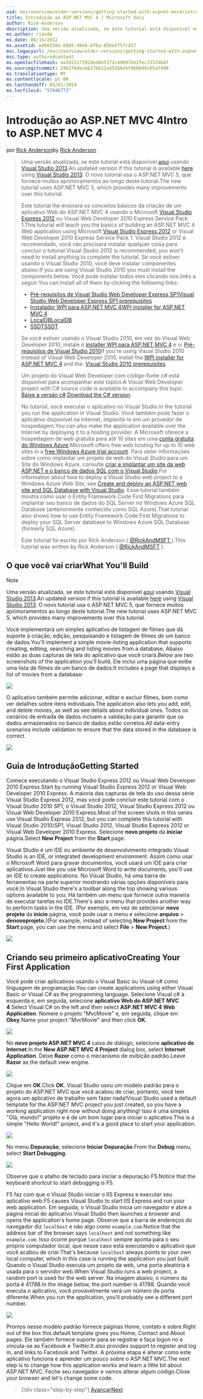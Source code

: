 ```yaml
---
uid: mvc/overview/older-versions/getting-started-with-aspnet-mvc4/intro-to-aspnet-mvc-4
title: Introdução ao ASP.NET MVC 4 | Microsoft Docs
author: Rick-Anderson
description: Uma versão atualizada, se este tutorial está disponível aqui usando o Visual Studio 2013. O novo tutorial usa o ASP.NET MVC 5, que fornece muitos aprimoramentos em t...
ms.author: riande
ms.date: 08/15/2012
ms.assetid: ed66530a-04d5-49eb-b76a-85be1f57c437
msc.legacyurl: /mvc/overview/older-versions/getting-started-with-aspnet-mvc4/intro-to-aspnet-mvc-4
msc.type: authoredcontent
ms.openlocfilehash: ea3d1517192ded0e5372c49897bb1fec33324b6f
ms.sourcegitcommit: 24b1f6decbb17bb22a45166e5fdb0845c65af498
ms.translationtype: MT
ms.contentlocale: pt-BR
ms.lasthandoff: 03/01/2019
ms.locfileid: "57046773"
---
```

<a name="intro-to-aspnet-mvc-4"></a><span data-ttu-id="d9abc-104">Introdução ao ASP.NET MVC 4</span><span class="sxs-lookup"><span data-stu-id="d9abc-104">Intro to ASP.NET MVC 4</span></span>
====================
<span data-ttu-id="d9abc-105">por [Rick Anderson]((https://twitter.com/RickAndMSFT))</span><span class="sxs-lookup"><span data-stu-id="d9abc-105">by [Rick Anderson]((https://twitter.com/RickAndMSFT))</span></span>

> <span data-ttu-id="d9abc-106">Uma versão atualizada, se este tutorial está disponível [aqui](../../getting-started/introduction/getting-started.md) usando [Visual Studio 2013](https://my.visualstudio.com/Downloads?q=visual%20studio%202013).</span><span class="sxs-lookup"><span data-stu-id="d9abc-106">An updated version if this tutorial is available [here](../../getting-started/introduction/getting-started.md) using [Visual Studio 2013](https://my.visualstudio.com/Downloads?q=visual%20studio%202013).</span></span> <span data-ttu-id="d9abc-107">O novo tutorial usa o ASP.NET MVC 5, que fornece muitos aprimoramentos ao longo deste tutorial.</span><span class="sxs-lookup"><span data-stu-id="d9abc-107">The new tutorial uses ASP.NET MVC 5, which provides many improvements over this tutorial.</span></span>
>
> <span data-ttu-id="d9abc-108">Este tutorial lhe ensinará os conceitos básicos da criação de um aplicativo Web do ASP.NET MVC 4 usando o Microsoft [Visual Studio Express 2012](https://www.microsoft.com/visualstudio/11/products/express) ou Visual Web Developer 2010 Express Service Pack 1.</span><span class="sxs-lookup"><span data-stu-id="d9abc-108">This tutorial will teach you the basics of building an ASP.NET MVC 4 Web application using Microsoft [Visual Studio Express 2012](https://www.microsoft.com/visualstudio/11/products/express) or Visual Web Developer 2010 Express Service Pack 1.</span></span> <span data-ttu-id="d9abc-109">Visual Studio 2012 é recomendado, você não precisará instalar qualquer coisa para concluir o tutorial.</span><span class="sxs-lookup"><span data-stu-id="d9abc-109">Visual Studio 2012 is recommended, you won't need to install anything to complete the tutorial.</span></span> <span data-ttu-id="d9abc-110">Se você estiver usando o Visual Studio 2010, você deve instalar componentes abaixo.</span><span class="sxs-lookup"><span data-stu-id="d9abc-110">If you are using Visual Studio 2010 you must install the components below.</span></span> <span data-ttu-id="d9abc-111">Você pode instalar todos eles clicando nos links a seguir:</span><span class="sxs-lookup"><span data-stu-id="d9abc-111">You can install all of them by clicking the following links:</span></span>
>
> - [<span data-ttu-id="d9abc-112">Pré-requisitos de Visual Studio Web Developer Express SP1</span><span class="sxs-lookup"><span data-stu-id="d9abc-112">Visual Studio Web Developer Express SP1 prerequisites</span></span>](https://www.microsoft.com/web/gallery/install.aspx?appid=VWD2010SP1Pack)
> - [<span data-ttu-id="d9abc-113">Instalador WPI para ASP.NET MVC 4</span><span class="sxs-lookup"><span data-stu-id="d9abc-113">WPI installer for ASP.NET MVC 4</span></span>](https://go.microsoft.com/fwlink/?LinkId=243392)
> - [<span data-ttu-id="d9abc-114">LocalDB</span><span class="sxs-lookup"><span data-stu-id="d9abc-114">LocalDB</span></span>](https://www.microsoft.com/web/gallery/install.aspx?appid=SQLLocalDBOnly_11_0)
> - [<span data-ttu-id="d9abc-115">SSDT</span><span class="sxs-lookup"><span data-stu-id="d9abc-115">SSDT</span></span>](https://blogs.msdn.com/b/rickandy/archive/2012/08/02/installing-and-using-sql-server-data-tools-ssdt-on-visual-studio-2010-and-vwd.aspx)
>
> <span data-ttu-id="d9abc-116">Se você estiver usando o Visual Studio 2010, em vez do Visual Web Developer 2010, instale o [installer WPI para ASP.NET MVC 4](https://go.microsoft.com/fwlink/?LinkId=243392) e o: [Pré-requisitos de Visual Studio 2010](https://www.microsoft.com/web/gallery/install.aspx?appsxml=&amp;appid=VS2010SP1Pack)</span><span class="sxs-lookup"><span data-stu-id="d9abc-116">If you're using Visual Studio 2010 instead of Visual Web Developer 2010, install the [WPI installer for ASP.NET MVC 4](https://go.microsoft.com/fwlink/?LinkId=243392) and the: [Visual Studio 2010 prerequisites](https://www.microsoft.com/web/gallery/install.aspx?appsxml=&amp;appid=VS2010SP1Pack)</span></span>
>
> <span data-ttu-id="d9abc-117">Um projeto do Visual Web Developer com código-fonte c# está disponível para acompanhar este tópico.</span><span class="sxs-lookup"><span data-stu-id="d9abc-117">A Visual Web Developer project with C# source code is available to accompany this topic.</span></span> <span data-ttu-id="d9abc-118">[Baixe a versão c#](https://code.msdn.microsoft.com/Intro-to-ASPNET-MVC-4-61d0219d/file/114480/1/MvcMovie.zip).</span><span class="sxs-lookup"><span data-stu-id="d9abc-118">[Download the C# version](https://code.msdn.microsoft.com/Intro-to-ASPNET-MVC-4-61d0219d/file/114480/1/MvcMovie.zip).</span></span>
>
> <span data-ttu-id="d9abc-119">No tutorial, você executar o aplicativo no Visual Studio.</span><span class="sxs-lookup"><span data-stu-id="d9abc-119">In the tutorial you run the application in Visual Studio.</span></span> <span data-ttu-id="d9abc-120">Você também pode fazer o aplicativo disponível na Internet, implantá-lo em um provedor de hospedagem.</span><span class="sxs-lookup"><span data-stu-id="d9abc-120">You can also make the application available over the Internet by deploying it to a hosting provider.</span></span> <span data-ttu-id="d9abc-121">A Microsoft oferece a hospedagem de web gratuita para até 10 sites em uma [conta gratuita do Windows Azure](https://www.windowsazure.com/pricing/free-trial/?WT.mc_id=A443DD604).</span><span class="sxs-lookup"><span data-stu-id="d9abc-121">Microsoft offers free web hosting for up to 10 web sites in a [free Windows Azure trial account](https://www.windowsazure.com/pricing/free-trial/?WT.mc_id=A443DD604).</span></span> <span data-ttu-id="d9abc-122">Para obter informações sobre como implantar um projeto de web do Visual Studio para um Site do Windows Azure, consulte [criar e implantar um site da web ASP.NET e o banco de dados SQL com o Visual Studio](https://docs.microsoft.com/dotnet/azure/).</span><span class="sxs-lookup"><span data-stu-id="d9abc-122">For information about how to deploy a Visual Studio web project to a Windows Azure Web Site, see [Create and deploy an ASP.NET web site and SQL Database with Visual Studio](https://docs.microsoft.com/dotnet/azure/).</span></span> <span data-ttu-id="d9abc-123">Esse tutorial também mostra como usar o Entity Framework Code First Migrations para implantar seu banco de dados do SQL Server no Windows Azure SQL Database (anteriormente conhecido como SQL Azure).</span><span class="sxs-lookup"><span data-stu-id="d9abc-123">That tutorial also shows how to use Entity Framework Code First Migrations to deploy your SQL Server database to Windows Azure SQL Database (formerly SQL Azure).</span></span>
>
> <span data-ttu-id="d9abc-124">Este tutorial foi escrito por Rick Anderson ( [ @RickAndMSFT ](https://twitter.com/#!/RickAndMSFT) ).</span><span class="sxs-lookup"><span data-stu-id="d9abc-124">This tutorial was written by Rick Anderson ( [@RickAndMSFT](https://twitter.com/#!/RickAndMSFT) ).</span></span>


## <a name="what-youll-build"></a><span data-ttu-id="d9abc-125">O que você vai criar</span><span class="sxs-lookup"><span data-stu-id="d9abc-125">What You'll Build</span></span>

> [!NOTE]
> <span data-ttu-id="d9abc-126">Uma versão atualizada, se este tutorial está disponível [aqui](../../getting-started/introduction/getting-started.md) usando [Visual Studio 2013](https://my.visualstudio.com/Downloads?q=visual%20studio%202013).</span><span class="sxs-lookup"><span data-stu-id="d9abc-126">An updated version if this tutorial is available [here](../../getting-started/introduction/getting-started.md) using [Visual Studio 2013](https://my.visualstudio.com/Downloads?q=visual%20studio%202013).</span></span> <span data-ttu-id="d9abc-127">O novo tutorial usa o ASP.NET MVC 5, que fornece muitos aprimoramentos ao longo deste tutorial.</span><span class="sxs-lookup"><span data-stu-id="d9abc-127">The new tutorial uses ASP.NET MVC 5, which provides many improvements over this tutorial.</span></span>


<span data-ttu-id="d9abc-128">Você implementará um simples aplicativo de listagem de filmes que dá suporte à criação, edição, pesquisando e listagem de filmes de um banco de dados.</span><span class="sxs-lookup"><span data-stu-id="d9abc-128">You'll implement a simple movie-listing application that supports creating, editing, searching and listing movies from a database.</span></span> <span data-ttu-id="d9abc-129">Abaixo estão as duas capturas de tela do aplicativo que você criará.</span><span class="sxs-lookup"><span data-stu-id="d9abc-129">Below are two screenshots of the application you'll build.</span></span> <span data-ttu-id="d9abc-130">Ele inclui uma página que exibe uma lista de filmes de um banco de dados:</span><span class="sxs-lookup"><span data-stu-id="d9abc-130">It includes a page that displays a list of movies from a database:</span></span>

![](intro-to-aspnet-mvc-4/_static/image1.png)

<span data-ttu-id="d9abc-131">O aplicativo também permite adicionar, editar e excluir filmes, bem como ver detalhes sobre itens individuais.</span><span class="sxs-lookup"><span data-stu-id="d9abc-131">The application also lets you add, edit, and delete movies, as well as see details about individual ones.</span></span> <span data-ttu-id="d9abc-132">Todos os cenários de entrada de dados incluem a validação para garantir que os dados armazenados no banco de dados estão corretos.</span><span class="sxs-lookup"><span data-stu-id="d9abc-132">All data-entry scenarios include validation to ensure that the data stored in the database is correct.</span></span>

![](intro-to-aspnet-mvc-4/_static/image2.png)

## <a name="getting-started"></a><span data-ttu-id="d9abc-133">Guia de Introdução</span><span class="sxs-lookup"><span data-stu-id="d9abc-133">Getting Started</span></span>

<span data-ttu-id="d9abc-134">Comece executando o Visual Studio Express 2012 ou Visual Web Developer 2010 Express.</span><span class="sxs-lookup"><span data-stu-id="d9abc-134">Start by running Visual Studio Express 2012 or Visual Web Developer 2010 Express.</span></span> <span data-ttu-id="d9abc-135">A maioria das capturas de tela do uso dessa série Visual Studio Express 2012, mas você pode concluir este tutorial com o Visual Studio 2010 SP1, o Visual Studio 2012, Visual Studio Express 2012 ou Visual Web Developer 2010 Express.</span><span class="sxs-lookup"><span data-stu-id="d9abc-135">Most of the screen shots in this series use Visual Studio Express 2012, but you can complete this tutorial with Visual Studio 2010/SP1, Visual Studio 2012, Visual Studio Express 2012 or Visual Web Developer 2010 Express.</span></span> <span data-ttu-id="d9abc-136">Selecione **novo projeto** da **iniciar** página.</span><span class="sxs-lookup"><span data-stu-id="d9abc-136">Select **New Project** from the **Start** page.</span></span>

<span data-ttu-id="d9abc-137">Visual Studio é um IDE ou ambiente de desenvolvimento integrado.</span><span class="sxs-lookup"><span data-stu-id="d9abc-137">Visual Studio is an IDE, or integrated development environment.</span></span> <span data-ttu-id="d9abc-138">Assim como usar o Microsoft Word para gravar documentos, você usará um IDE para criar aplicativos.</span><span class="sxs-lookup"><span data-stu-id="d9abc-138">Just like you use Microsoft Word to write documents, you'll use an IDE to create applications.</span></span> <span data-ttu-id="d9abc-139">No Visual Studio, há uma barra de ferramentas na parte superior mostrando várias opções disponíveis para você.</span><span class="sxs-lookup"><span data-stu-id="d9abc-139">In Visual Studio there's a toolbar along the top showing various options available to you.</span></span> <span data-ttu-id="d9abc-140">Há também um menu que fornece outra maneira de executar tarefas no IDE.</span><span class="sxs-lookup"><span data-stu-id="d9abc-140">There's also a menu that provides another way to perform tasks in the IDE.</span></span> <span data-ttu-id="d9abc-141">(Por exemplo, em vez de selecionar **novo projeto** da **inicie** página, você pode usar o menu e selecione **arquivo** &gt; **denovoprojeto**.)</span><span class="sxs-lookup"><span data-stu-id="d9abc-141">(For example, instead of selecting **New Project** from the **Start** page, you can use the menu and select **File** &gt; **New Project**.)</span></span>

![](intro-to-aspnet-mvc-4/_static/image3.png)

## <a name="creating-your-first-application"></a><span data-ttu-id="d9abc-142">Criando seu primeiro aplicativo</span><span class="sxs-lookup"><span data-stu-id="d9abc-142">Creating Your First Application</span></span>

<span data-ttu-id="d9abc-143">Você pode criar aplicativos usando o Visual Basic ou Visual c# como linguagem de programação.</span><span class="sxs-lookup"><span data-stu-id="d9abc-143">You can create applications using either Visual Basic or Visual C# as the programming language.</span></span> <span data-ttu-id="d9abc-144">Selecione Visual c# à esquerda e, em seguida, selecione **aplicativo Web do ASP.NET MVC 4**.</span><span class="sxs-lookup"><span data-stu-id="d9abc-144">Select Visual C# on the left and then select **ASP.NET MVC 4 Web Application**.</span></span> <span data-ttu-id="d9abc-145">Nomeie o projeto &quot;MvcMovie&quot; e, em seguida, clique em **Okey**.</span><span class="sxs-lookup"><span data-stu-id="d9abc-145">Name your project &quot;MvcMovie&quot; and then click **OK**.</span></span>

![](intro-to-aspnet-mvc-4/_static/image4.png)

<span data-ttu-id="d9abc-146">No **novo projeto ASP.NET MVC 4** caixa de diálogo, selecione **aplicativo de Internet**.</span><span class="sxs-lookup"><span data-stu-id="d9abc-146">In the **New ASP.NET MVC 4 Project** dialog box, select **Internet Application**.</span></span> <span data-ttu-id="d9abc-147">Deixe **Razor** como o mecanismo de exibição padrão.</span><span class="sxs-lookup"><span data-stu-id="d9abc-147">Leave **Razor** as the default view engine.</span></span>

![](intro-to-aspnet-mvc-4/_static/image5.png)

<span data-ttu-id="d9abc-148">Clique em **OK**.</span><span class="sxs-lookup"><span data-stu-id="d9abc-148">Click **OK**.</span></span> <span data-ttu-id="d9abc-149">Visual Studio usou um modelo padrão para o projeto do ASP.NET MVC que você acabou de criar, portanto, você tem agora um aplicativo de trabalho sem fazer nada!</span><span class="sxs-lookup"><span data-stu-id="d9abc-149">Visual Studio used a default template for the ASP.NET MVC project you just created, so you have a working application right now without doing anything!</span></span> <span data-ttu-id="d9abc-150">Isso é uma simples &quot;Olá, mundo!&quot; projeto e é de um bom lugar para iniciar o aplicativo.</span><span class="sxs-lookup"><span data-stu-id="d9abc-150">This is a simple &quot;Hello World!&quot; project, and it's a good place to start your application.</span></span>

![](intro-to-aspnet-mvc-4/_static/image6.png)

<span data-ttu-id="d9abc-151">No menu **Depuração**, selecione **Iniciar Depuração**.</span><span class="sxs-lookup"><span data-stu-id="d9abc-151">From the **Debug** menu, select **Start Debugging**.</span></span>

![](intro-to-aspnet-mvc-4/_static/image7.png)

<span data-ttu-id="d9abc-152">Observe que o atalho de teclado para iniciar a depuração F5.</span><span class="sxs-lookup"><span data-stu-id="d9abc-152">Notice that the keyboard shortcut to start debugging is F5.</span></span>

<span data-ttu-id="d9abc-153">F5 faz com que o Visual Studio iniciar o IIS Express e executar seu aplicativo web.</span><span class="sxs-lookup"><span data-stu-id="d9abc-153">F5 causes Visual Studio to start IIS Express and run your web application.</span></span> <span data-ttu-id="d9abc-154">Em seguida, o Visual Studio inicia um navegador e abre a página inicial do aplicativo.</span><span class="sxs-lookup"><span data-stu-id="d9abc-154">Visual Studio then launches a browser and opens the application's home page.</span></span> <span data-ttu-id="d9abc-155">Observe que a barra de endereços do navegador diz `localhost` e não algo como `example.com`.</span><span class="sxs-lookup"><span data-stu-id="d9abc-155">Notice that the address bar of the browser says `localhost` and not something like `example.com`.</span></span> <span data-ttu-id="d9abc-156">Isso ocorre porque `localhost` sempre aponta para o seu próprio computador local, que nesse caso está executando o aplicativo que você acabou de criar.</span><span class="sxs-lookup"><span data-stu-id="d9abc-156">That's because `localhost` always points to your own local computer, which in this case is running the application you just built.</span></span> <span data-ttu-id="d9abc-157">Quando o Visual Studio executa um projeto da web, uma porta aleatória é usada para o servidor web.</span><span class="sxs-lookup"><span data-stu-id="d9abc-157">When Visual Studio runs a web project, a random port is used for the web server.</span></span> <span data-ttu-id="d9abc-158">Na imagem abaixo, o número da porta é 41788.</span><span class="sxs-lookup"><span data-stu-id="d9abc-158">In the image below, the port number is 41788.</span></span> <span data-ttu-id="d9abc-159">Quando você executa o aplicativo, você provavelmente verá um número de porta diferente.</span><span class="sxs-lookup"><span data-stu-id="d9abc-159">When you run the application, you'll probably see a different port number.</span></span>

![](intro-to-aspnet-mvc-4/_static/image8.png)

<span data-ttu-id="d9abc-160">Prontos nesse modelo padrão fornece páginas Home, contato e sobre.</span><span class="sxs-lookup"><span data-stu-id="d9abc-160">Right out of the box this default template gives you Home, Contact and About pages.</span></span> <span data-ttu-id="d9abc-161">Ele também fornece suporte para se registrar e faça logon no e vincula-se ao Facebook e Twitter.</span><span class="sxs-lookup"><span data-stu-id="d9abc-161">It also provides support to register and log in, and links to Facebook and Twitter.</span></span> <span data-ttu-id="d9abc-162">A próxima etapa é alterar como este aplicativo funciona e aprender um pouco sobre o ASP.NET MVC.</span><span class="sxs-lookup"><span data-stu-id="d9abc-162">The next step is to change how this application works and learn a little bit about ASP.NET MVC.</span></span> <span data-ttu-id="d9abc-163">Feche seu navegador e vamos alterar algum código.</span><span class="sxs-lookup"><span data-stu-id="d9abc-163">Close your browser and let's change some code.</span></span>

> [!div class="step-by-step"]
> [<span data-ttu-id="d9abc-164">Avançar</span><span class="sxs-lookup"><span data-stu-id="d9abc-164">Next</span></span>](adding-a-controller.md)
